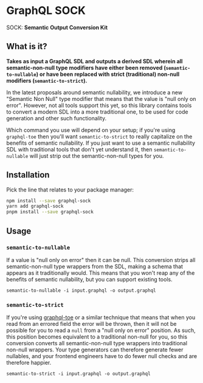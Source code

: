 # GraphQL SOCK

SOCK: **Semantic Output Conversion Kit**

## What is it?

**Takes as input a GraphQL SDL and outputs a derived SDL wherein all
semantic-non-null type modifiers have either been removed
(`semantic-to-nullable`) or have been replaced with strict (traditional)
non-null modifiers (`semantic-to-strict`).**

In the latest proposals around semantic nullability, we introduce a new
"Semantic Non Null" type modifier that means that the value is "null only on
error". However, not all tools support this yet, so this library contains tools
to convert a modern SDL into a more traditional one, to be used for code
generation and other such functionality.

Which command you use will depend on your setup; if you're using `graphql-toe`
then you'll want `semantic-to-strict` to really capitalize on the benefits of
semantic nullability. If you just want to use a semantic nullability SDL with
traditional tools that don't yet understand it, then `semantic-to-nullable` will
just strip out the semantic-non-null types for you.

## Installation

Pick the line that relates to your package manager:

```bash
npm install --save graphql-sock
yarn add graphql-sock
pnpm install --save graphql-sock
```

## Usage

### `semantic-to-nullable`

If a value is "null only on error" then it can be null. This conversion strips
all semantic-non-null type wrappers from the SDL, making a schema that appears
as it traditionally would. This means that you won't reap any of the benefits of
semantic nullability, but you can support existing tools.

```
semantic-to-nullable -i input.graphql -o output.graphql
```

### `semantic-to-strict`

If you're using [graphql-toe](https://github.com/graphile/graphql-toe) or a
similar technique that means that when you read from an errored field the error
will be thrown, then it will not be possible for you to read a `null` from a
"null only on error" position. As such, this position becomes equivalent to a
traditional non-null for you, so this conversion converts all semantic-non-null
type wrappers into traditional non-null wrappers. Your type generators can
therefore generate fewer nullables, and your frontend engineers have to do fewer
null checks and are therefore happier.

```
semantic-to-strict -i input.graphql -o output.graphql
```
